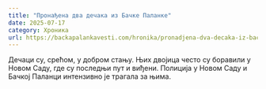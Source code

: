 ```yaml
---
title: "Пронађена два дечака из Бачке Паланке"
date: 2025-07-17
category: Хроника
url: https://backapalankavesti.com/hronika/pronadjena-dva-decaka-iz-backe-palanke/
---
```


Дечаци су, срећом, у добром стању. Њих двојица често су боравили у Новом Саду, где су последњи пут и виђени. Полиција у Новом Саду и Бачкој Паланци интензивно је трагала за њима.
